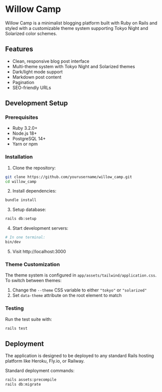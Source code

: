 # Willow Camp

Willow Camp is a minimalist blogging platform built with Ruby on Rails and styled with a customizable theme system supporting Tokyo Night and Solarized color schemes.

## Features

- Clean, responsive blog post interface
- Multi-theme system with Tokyo Night and Solarized themes
- Dark/light mode support
- Markdown post content
- Pagination
- SEO-friendly URLs

## Development Setup

### Prerequisites

- Ruby 3.2.0+
- Node.js 18+
- PostgreSQL 14+
- Yarn or npm

### Installation

1. Clone the repository:
```bash
git clone https://github.com/yourusername/willow_camp.git
cd willow_camp
```

2. Install dependencies:
```bash
bundle install
```

3. Setup database:
```bash
rails db:setup
```

4. Start development servers:
```bash
# In one terminal:
bin/dev
```

5. Visit http://localhost:3000

### Theme Customization

The theme system is configured in `app/assets/tailwind/application.css`. To switch between themes:

1. Change the `--theme` CSS variable to either `"tokyo"` or `"solarized"`
2. Set `data-theme` attribute on the root element to match

### Testing

Run the test suite with:

```bash
rails test
```

## Deployment

The application is designed to be deployed to any standard Rails hosting platform like Heroku, Fly.io, or Railway.

Standard deployment commands:

```bash
rails assets:precompile
rails db:migrate
```
